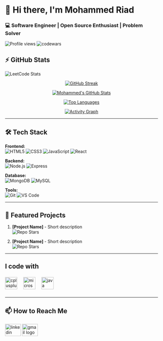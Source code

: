 # 👋 Hi there, I'm Mohammed Riad 

### 💻 Software Engineer | Open Source Enthusiast | Problem Solver
![Profile views](https://komarev.com/ghpvc/?username=Mohammedriad12&style=flat-square&color=green)
![codewars](https://www.codewars.com/users/Mohammedriad12/badges/small)
## ⚡ GitHub Stats
![LeetCode Stats](https://leetcard.jacoblin.cool/Mohammedriad12?theme=dark&font=Kite%20One)
<div align="center">
   
[![GitHub Streak](https://streak-stats.demolab.com/?user=Mohammedriad12&theme=black-ice)](https://git.io/streak-stats)

[![Mohammed's GitHub Stats](https://github-readme-stats.vercel.app/api?username=Mohammedriad12&show_icons=true&theme=algolia&hide_border=true)](https://github.com/anuraghazra/github-readme-stats)

[![Top Languages](https://github-readme-stats.vercel.app/api/top-langs/?username=Mohammedriad12&layout=compact&theme=algolia&hide_border=true)](https://github.com/anuraghazra/github-readme-stats)

[![Activity Graph](https://github-readme-activity-graph.vercel.app/graph?username=Mohammedriad12&theme=xcode&hide_border=true&area=true)](https://github.com/ashutosh00710/github-readme-activity-graph)

</div>

---

## 🛠️ Tech Stack

**Frontend:**  
![HTML5](https://img.shields.io/badge/-HTML5-E34F26?style=flat&logo=html5&logoColor=white)
![CSS3](https://img.shields.io/badge/-CSS3-1572B6?style=flat&logo=css3)
![JavaScript](https://img.shields.io/badge/-JavaScript-F7DF1E?style=flat&logo=javascript&logoColor=black)
![React](https://img.shields.io/badge/-React-61DAFB?style=flat&logo=react&logoColor=black)

**Backend:**  
![Node.js](https://img.shields.io/badge/-Node.js-339933?style=flat&logo=node.js&logoColor=white)
![Express](https://img.shields.io/badge/-Express-000000?style=flat&logo=express&logoColor=white)

**Database:**  
![MongoDB](https://img.shields.io/badge/-MongoDB-47A248?style=flat&logo=mongodb&logoColor=white)
![MySQL](https://img.shields.io/badge/-MySQL-4479A1?style=flat&logo=mysql&logoColor=white)

**Tools:**  
![Git](https://img.shields.io/badge/-Git-F05032?style=flat&logo=git&logoColor=white)
![VS Code](https://img.shields.io/badge/-VS%20Code-007ACC?style=flat&logo=visual-studio-code)

---

## 🌟 Featured Projects

1. **[Project Name]** - Short description  
   ![Repo Stars](https://img.shields.io/github/stars/Mohammedriad12/repo?style=social)

2. **[Project Name]** - Short description  
   ![Repo Stars](https://img.shields.io/github/stars/Mohammedriad12/repo?style=social)

---
<h2 align="left">I code with</h2>

###

<div align="left">
  <img src="https://cdn.jsdelivr.net/gh/devicons/devicon/icons/cplusplus/cplusplus-original.svg" height="40" alt="cplusplus logo"  />
  <img width="12" />
  <img src="https://cdn.jsdelivr.net/gh/devicons/devicon/icons/microsoftsqlserver/microsoftsqlserver-plain.svg" height="40" alt="microsoftsqlserver logo"  />
  <img width="12" />
  <img src="https://cdn.jsdelivr.net/gh/devicons/devicon/icons/java/java-original.svg" height="40" alt="java logo"  />
</div>

###
---
## 📫 How to Reach Me
###

<div align="left">
  <img src="https://raw.githubusercontent.com/maurodesouza/profile-readme-generator/master/src/assets/icons/social/linkedin/default.svg" width="52" height="40" alt="linkedin logo"  />
  <img src="https://raw.githubusercontent.com/maurodesouza/profile-readme-generator/master/src/assets/icons/social/gmail/default.svg" width="52" height="40" alt="gmail logo"  />
</div>

###
